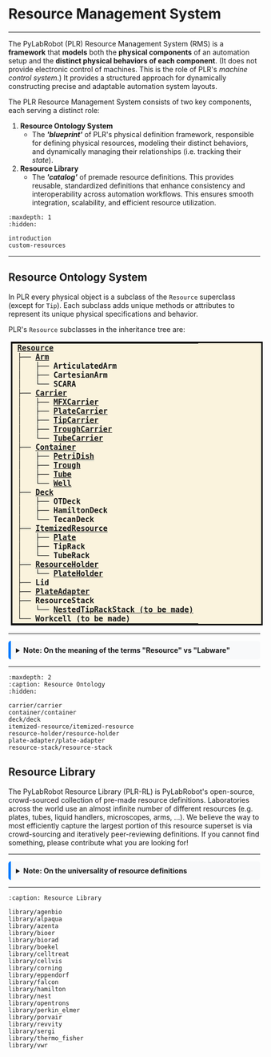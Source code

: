 # Resource Management System

<hr>

The PyLabRobot (PLR) Resource Management System (RMS) is a **framework** that **models** both the **physical components** of an automation setup and the **distinct physical behaviors of each component**.
(It does not provide electronic control of machines.
This is the role of PLR's *machine control system*.)
It provides a structured approach for dynamically constructing precise and adaptable automation system layouts.

The PLR Resource Management System consists of two key components, each serving a distinct role:

1. **Resource Ontology System**
    - The ***'blueprint'*** of PLR's physical definition framework, responsible for defining physical resources, modeling their distinct behaviors, and dynamically managing their relationships (i.e. tracking their *state*).
2. **Resource Library**
    - The ***'catalog'*** of premade resource definitions.
    This provides reusable, standardized definitions that enhance consistency and interoperability across automation workflows.
    This ensures smooth integration, scalability, and efficient resource utilization.

```{toctree}
:maxdepth: 1
:hidden:

introduction
custom-resources
```

<hr>

## Resource Ontology System

In PLR every physical object is a subclass of the `Resource` superclass (except for `Tip`).
Each subclass adds unique methods or attributes to represent its unique physical specifications and behavior.

PLR's `Resource` subclasses in the inheritance tree are:
<style>
  .tree {
    border: 3px solid black;      /* Thick border around the entire table */
    border-collapse: collapse;    /* Ensures borders don’t double */
    background-color: #FAF3DD;    /* Light background */
    margin-left: 5px;             /* A bit of left margin */
  }

  .tree td {
    font-family: "Fira Code", monospace;  /* Code-like font */
    font-size: 15px;                     /* Matches code cell output */
    font-weight: bold;                   /* Make all text bold */
    line-height: 1.2;                    /* Slightly tighten vertical spacing */
    padding: 0 10px;                   /* Padding around each line */
    border: none;                        /* Remove inner borders */
    white-space: pre;                    /* Preserve spacing exactly */
  }
</style>

<table class="tree">
  <tr><td><a href="introduction.html">Resource</a></td></tr>
  <!-- Arm subtree -->
  <tr><td>├── <a href="deck/deck.html">Arm</a></td></tr>
  <tr><td>│   ├── ArticulatedArm</td></tr>
  <tr><td>│   ├── CartesianArm</td></tr>
  <tr><td>│   └── SCARA</td></tr>

  <!-- Carrier subtree -->
  <tr><td>├── <a href="carrier/carrier.html">Carrier</a></td></tr>
  <tr><td>│   ├── <a href="carrier/mfx-carrier/mfx_carrier.html">MFXCarrier</a></td></tr>
  <tr><td>│   ├── <a href="carrier/plate-carrier/plate_carrier.html">PlateCarrier</a></td></tr>
  <tr><td>│   ├── <a href="carrier/tip-carrier/tip-carrier.html">TipCarrier</a></td></tr>
  <tr><td>│   ├── <a href="carrier/trough-carrier/trough-carrier.html">TroughCarrier</a></td></tr>
  <tr><td>│   └── <a href="carrier/tube-carrier/tube-carrier.html">TubeCarrier</a></td></tr>

  <!-- <tr><td>├── ChannelHeadTool</td></tr>
  <tr><td>│   ├── <a href="container/trough/trough.html">Gripper</a></td></tr>
  <tr><td>│   └── <a href="resource-holder/plate-holder/plate-holder.html">Tip (to be made a resource)</a></td></tr>
 -->

  <!-- Container subtree -->
  <tr><td>├── <a href="container/container.html">Container</a></td></tr>
  <tr><td>│   ├── <a href="container/petri-dish/petri-dish.html">PetriDish</a></td></tr>
  <tr><td>│   ├── <a href="container/trough/trough.html">Trough</a></td></tr>
  <tr><td>│   ├── <a href="container/tube/tube.html">Tube</a></td></tr>
  <tr><td>│   └── <a href="container/well/well.html">Well</a></td></tr>

  <!-- Deck subtree -->
  <tr><td>├── <a href="deck/deck.html">Deck</a></td></tr>
  <tr><td>│   ├── OTDeck</td></tr>
  <tr><td>│   ├── HamiltonDeck</td></tr>
  <tr><td>│   └── TecanDeck</td></tr>

  <!-- ItemizedResource subtree -->
  <tr><td>├── <a href="itemized-resource/itemized-resource.html">ItemizedResource</a></td></tr>
  <tr><td>│   ├── <a href="itemized-resource/plate/plate.html">Plate</a></td></tr>
  <tr><td>│   ├── TipRack</td></tr>
  <tr><td>│   └── TubeRack</td></tr>

  <!-- ResourceHolder subtree -->
  <tr><td>├── <a href="resource-holder/resource-holder.html">ResourceHolder</a></td></tr>
  <tr><td>│   └── <a href="resource-holder/plate-holder/plate-holder.html">PlateHolder</a></td></tr>

  <!-- Others -->
  <tr><td>├── Lid</td></tr>
  <tr><td>├── <a href="plate-adapter/plate-adapter.html">PlateAdapter</a></td></tr>

  <tr><td>├── ResourceStack</td></tr>
  <tr><td>│   └── <a href="resource-holder/plate-holder/plate-holder.html">NestedTipRackStack (to be made)</a></td></tr>

  <tr><td>└── Workcell (to be made)</td></tr>
</table>

<hr>

<details style="background-color:#f8f9fa; border-left:5px solid #007bff; padding:10px; border-radius:5px;">
    <summary style="font-weight: bold; cursor: pointer;">Note: On the meaning of the terms "Resource" vs "Labware"</summary>
    <hr>
    <p>Most automation software systems (e.g. SDKs, APIs, GUIs) use the term "labware" to describe items on a machine's deck.
    However, in our discussions, it became evident that the term "labware" has different meanings to different stakeholders
    (e.g., "A plate is clearly labware, but is a liquid handler or a plate reader labware?").
    As a result, PLR avoids the ambiguous term "labware".</p>
    <p><u>Every physical item (describable via its <code>item_x</code>, <code>item_y</code>, <code>item_z</code>) is a "resource"</u>.</p>
</details>

<hr>

```{toctree}
:maxdepth: 2
:caption: Resource Ontology
:hidden:

carrier/carrier
container/container
deck/deck
itemized-resource/itemized-resource
resource-holder/resource-holder
plate-adapter/plate-adapter
resource-stack/resource-stack
```

## Resource Library

The PyLabRobot Resource Library (PLR-RL) is PyLabRobot's open-source, crowd-sourced collection of pre-made resource definitions.
Laboratories across the world use an almost infinite number of different resources (e.g. plates, tubes, liquid handlers, microscopes, arms, ...).
We believe the way to most efficiently capture the largest portion of this resource superset is via crowd-sourcing and iteratively peer-reviewing definitions.
If you cannot find something, please contribute what you are looking for!

<hr>

<details style="background-color:#f8f9fa; border-left:5px solid #007bff; padding:10px; border-radius:5px;">
    <summary style="font-weight: bold; cursor: pointer;">Note: On the universality of resource definitions</summary>
    <hr>
    <p>Resource definitions are subject to numerous sources of variability, including (but not limited to) the following:</p>
    <ul>
        <li>Resource batch-to-batch variability (e.g., a plate's wells height might vary ±1.5mm between different purchases of the same well).</li>
        <li>Machine calibration differences (e.g., person A's liquid handler's pipettes are tilted in the x-dimension by 1mm compared to person B's).</li>
    </ul>
    <p>As a result, many automation software systems believe that it is impossible to reuse resource definitions.
    In contrast, PyLabRobot is convinced that carefully created resource definitions combined with smart automation can be reused most of the time.</p>
    <p>PLR is actively addressing these resource reuse constraints in numerous ways:</p>
    <ul>
        <li>Development of self-correcting machine backend methods.</li>
        <li>Using Coordinate Measurement Machine-based generation of resource "ground truths" (e.g., via liquid handler-based resource probing or 3D scanning).</li>
    </ul>
</details>


<hr>


```{toctree}
:caption: Resource Library

library/agenbio
library/alpaqua
library/azenta
library/bioer
library/biorad
library/boekel
library/celltreat
library/cellvis
library/corning
library/eppendorf
library/falcon
library/hamilton
library/nest
library/opentrons
library/perkin_elmer
library/porvair
library/revvity
library/sergi
library/thermo_fisher
library/vwr
```

